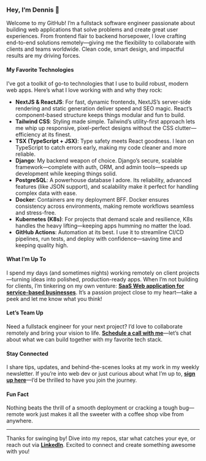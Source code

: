 ### Hey, I’m Dennis 👋

Welcome to my GitHub! I’m a fullstack software engineer passionate about building web applications that solve problems and create great user experiences. From frontend flair to backend horsepower, I love crafting end-to-end solutions remotely—giving me the flexibility to collaborate with clients and teams worldwide. Clean code, smart design, and impactful results are my driving forces.

#### My Favorite Technologies
I’ve got a toolkit of go-to technologies that I use to build robust, modern web apps. Here’s what I love working with and why they rock:

- **NextJS & ReactJS**: For fast, dynamic frontends, NextJS’s server-side rendering and static generation deliver speed and SEO magic. React’s component-based structure keeps things modular and fun to build.
- **Tailwind CSS**: Styling made simple. Tailwind’s utility-first approach lets me whip up responsive, pixel-perfect designs without the CSS clutter—efficiency at its finest.
- **TSX (TypeScript + JSX)**: Type safety meets React goodness. I lean on TypeScript to catch errors early, making my code cleaner and more reliable.
- **Django**: My backend weapon of choice. Django’s secure, scalable framework—complete with auth, ORM, and admin tools—speeds up development while keeping things solid.
- **PostgreSQL**: A powerhouse database I adore. Its reliability, advanced features (like JSON support), and scalability make it perfect for handling complex data with ease.
- **Docker**: Containers are my deployment BFF. Docker ensures consistency across environments, making remote workflows seamless and stress-free.
- **Kubernetes (K8s)**: For projects that demand scale and resilience, K8s handles the heavy lifting—keeping apps humming no matter the load.
- **GitHub Actions**: Automation at its best. I use it to streamline CI/CD pipelines, run tests, and deploy with confidence—saving time and keeping quality high.

#### What I’m Up To
I spend my days (and sometimes nights) working remotely on client projects—turning ideas into polished, production-ready apps. When I’m not building for clients, I’m tinkering on my own venture: **[SaaS Web application for service-based businesses](https://vivasaas.netlify.app/)**. It’s a passion project close to my heart—take a peek and let me know what you think!

#### Let’s Team Up
Need a fullstack engineer for your next project? I’d love to collaborate remotely and bring your vision to life. **[Schedule a call with me](https://dennismbugua.co.ke/me#contact-section)**—let’s chat about what we can build together with my favorite tech stack.

#### Stay Connected
I share tips, updates, and behind-the-scenes looks at my work in my weekly newsletter. If you’re into web dev or just curious about what I’m up to, **[sign up here](https://dmbugua.substack.com/)**—I’d be thrilled to have you join the journey.

#### Fun Fact
Nothing beats the thrill of a smooth deployment or cracking a tough bug—remote work just makes it all the sweeter with a coffee shop vibe from anywhere.

---

Thanks for swinging by! Dive into my repos, star what catches your eye, or reach out via **[LinkedIn](https://www.linkedin.com/in/dennismbugua/)**. Excited to connect and create something awesome with you!
